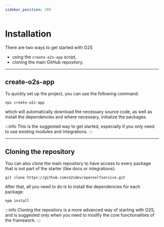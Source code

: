 ```yaml
---
sidebar_position: 200
---
```


# Installation

There are two ways to get started with O2S

- using the `create-o2s-app` script,
- cloning the main GitHub repository.

---

## create-o2s-app

To quickly set up the project, you can use the following command:

```shell
npx create-o2s-app
```

which will automatically download the necessary source code, as well as install the dependencies and where necessary, initialize the packages.

:::info
This is the suggested way to get started, especially if you only need to use existing modules and integrations.
:::

---

## Cloning the repository

You can also clone the main repository to have access to every package that is not part of the starter (like docs or integrations):

```shell
git clone https://github.com/o2sdev/openselfservice.git
```

After that, all you need to do is to install the dependencies for each package:

```shell
npm install
```

:::info
Cloning the repository is a more advanced way of starting with O2S, and is suggested only when you need to modify the core functionalities of the framework.
:::
